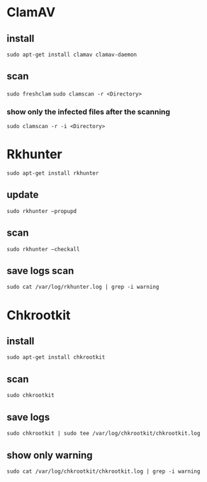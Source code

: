 # ClamAV
## install
```sudo apt-get install clamav clamav-daemon```
## scan
```sudo freshclam```
```sudo clamscan -r <Directory>```
### show only the infected files after the scanning
```sudo clamscan -r -i <Directory>```

# Rkhunter
```sudo apt-get install rkhunter```
## update
```sudo rkhunter –propupd```
## scan
```sudo rkhunter –checkall```
## save logs scan
```sudo cat /var/log/rkhunter.log | grep -i warning```

# Chkrootkit
## install
```sudo apt-get install chkrootkit```
## scan
```sudo chkrootkit```
## save logs
```sudo chkrootkit | sudo tee /var/log/chkrootkit/chkrootkit.log```
## show only warning
```sudo cat /var/log/chkrootkit/chkrootkit.log | grep -i warning```

